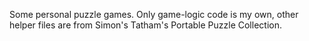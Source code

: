 Some personal puzzle games. Only game-logic code is my own, 
other helper files are from Simon's Tatham's Portable Puzzle Collection.
